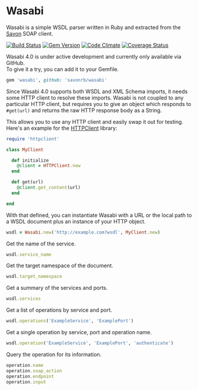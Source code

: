 # Wasabi

Wasabi is a simple WSDL parser written in Ruby and extracted from the
[Savon](https://github.com/savonrb/savon) SOAP client.

[![Build Status](https://secure.travis-ci.org/savonrb/wasabi.png)](http://travis-ci.org/savonrb/wasabi)
[![Gem Version](https://badge.fury.io/rb/wasabi.png)](http://badge.fury.io/rb/wasabi)
[![Code Climate](https://codeclimate.com/github/savonrb/wasabi.png)](https://codeclimate.com/github/savonrb/wasabi)
[![Coverage Status](https://coveralls.io/repos/savonrb/wasabi/badge.png?branch=master)](https://coveralls.io/r/savonrb/wasabi)


Wasabi 4.0 is under active development and currently only available via GitHub.  
To give it a try, you can add it to your Gemfile.

``` ruby
gem 'wasabi', github: 'savonrb/wasabi'
```

Since Wasabi 4.0 supports both WSDL and XML Schema imports, it needs some HTTP client to resolve these imports.
Wasabi is not coupled to any particular HTTP client, but requires you to give an object which responds to
`#get(url)` and returns the raw HTTP response body as a String.

This allows you to use any HTTP client and easily swap it out for testing. Here's an example for the
[HTTPClient](https://github.com/nahi/httpclient) library:

``` ruby
require 'httpclient'

class MyClient

  def initialize
    @client = HTTPClient.new
  end

  def get(url)
    @client.get_content(url)
  end

end
```

With that defined, you can instantiate Wasabi with a URL or the local path to a WSDL document
plus an instance of your HTTP object.

``` ruby
wsdl = Wasabi.new('http://example.com?wsdl', MyClient.new)
```

Get the name of the service.

``` ruby
wsdl.service_name
```

Get the target namespace of the document.

``` ruby
wsdl.target_namespace
```

Get a summary of the services and ports.

``` ruby
wsdl.services
```

Get a list of operations by service and port.

``` ruby
wsdl.operations('ExampleService', 'ExamplePort')
```

Get a single operation by service, port and operation name.

``` ruby
wsdl.operation('ExampleService', 'ExamplePort', 'authenticate')
```

Query the operation for its information.

``` ruby
operation.name
operation.soap_action
operation.endpoint
operation.input
```

